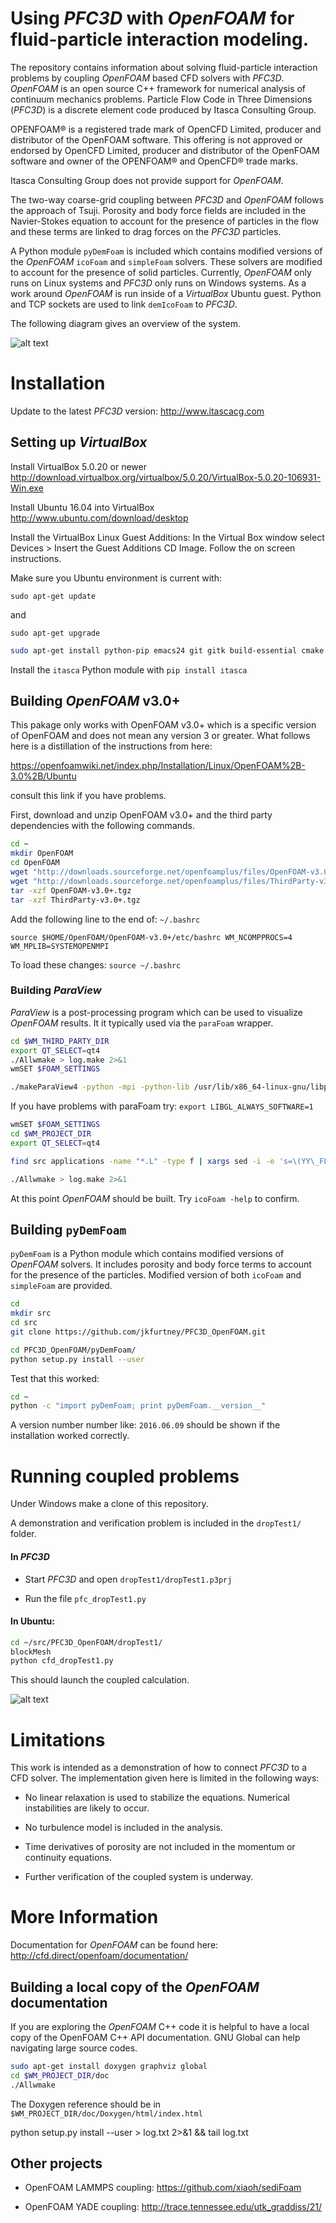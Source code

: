 # Using *PFC3D* with *OpenFOAM* for fluid-particle interaction modeling.

The repository contains information about solving fluid-particle
interaction problems by coupling *OpenFOAM* based CFD solvers with
*PFC3D*. *OpenFOAM* is an open source C++ framework for numerical analysis
of continuum mechanics problems. Particle Flow Code in Three
Dimensions (*PFC3D*) is a discrete element code produced by Itasca
Consulting Group.

OPENFOAM® is a registered trade mark of OpenCFD Limited, producer and
distributor of the OpenFOAM software. This offering is not approved or
endorsed by OpenCFD Limited, producer and distributor of the OpenFOAM
software and owner of the OPENFOAM® and OpenCFD® trade marks.

Itasca Consulting Group does not provide support for *OpenFOAM*.

The two-way coarse-grid coupling between *PFC3D* and *OpenFOAM* follows
the approach of Tsuji. Porosity and body force fields are included in
the Navier-Stokes equation to account for the presence of particles in
the flow and these terms are linked to drag forces on the *PFC3D* particles.

A Python module `pyDemFoam` is included which contains modified
versions of the *OpenFOAM* `icoFoam` and `simpleFoam` solvers. These
solvers are modified to account for the presence of solid particles.
Currently, *OpenFOAM* only runs on Linux systems and *PFC3D* only runs
on Windows systems. As a work around *OpenFOAM* is run inside of a
*VirtualBox* Ubuntu guest. Python and TCP sockets are used to link
`demIcoFoam` to *PFC3D*.

The following diagram gives an overview of the system.

![alt text](diagram.png "system schematic")


# Installation

Update to the latest *PFC3D* version: http://www.itascacg.com

## Setting up *VirtualBox*

Install VirtualBox 5.0.20 or newer http://download.virtualbox.org/virtualbox/5.0.20/VirtualBox-5.0.20-106931-Win.exe

Install Ubuntu 16.04 into VirtualBox http://www.ubuntu.com/download/desktop

Install the VirtualBox Linux Guest Additions: In the Virtual Box
window select Devices > Insert the Guest Additions CD Image. Follow
the on screen instructions.

Make sure you Ubuntu environment is current with:

`sudo apt-get update`

and

`sudo apt-get upgrade`


```bash
sudo apt-get install python-pip emacs24 git gitk build-essential cmake flex bison zlib1g-dev qt4-dev-tools libqt4-dev libqtwebkit-dev gnuplot libreadline-dev libncurses5-dev libxt-dev libopenmpi-dev openmpi-bin libboost-system-dev libboost-thread-dev libgmp-dev libmpfr-dev python python-dev libcgal-dev python-numpy ipython python-scipy cython
```

Install the `itasca` Python module with `pip install itasca`


## Building *OpenFOAM* v3.0+

This pakage only works with OpenFOAM v3.0+ which is a specific version of OpenFOAM and does not mean any version 3 or greater. 
What follows here is a distillation of the instructions from here:

https://openfoamwiki.net/index.php/Installation/Linux/OpenFOAM%2B-3.0%2B/Ubuntu

consult this link if you have problems.

First, download and unzip OpenFOAM v3.0+ and the third party
dependencies with the following commands.

```bash
cd ~
mkdir OpenFOAM
cd OpenFOAM
wget "http://downloads.sourceforge.net/openfoamplus/files/OpenFOAM-v3.0%2B.tgz?use_mirror=mesh" -O OpenFOAM-v3.0+.tgz
wget "http://downloads.sourceforge.net/openfoamplus/files/ThirdParty-v3.0%2B.tgz?use_mirror=mesh" -O ThirdParty-v3.0+.tgz
tar -xzf OpenFOAM-v3.0+.tgz
tar -xzf ThirdParty-v3.0+.tgz
```

Add the following line to the end of: `~/.bashrc`

`source $HOME/OpenFOAM/OpenFOAM-v3.0+/etc/bashrc WM_NCOMPPROCS=4 WM_MPLIB=SYSTEMOPENMPI`

To load these changes:
`source ~/.bashrc`


### Building *ParaView*

*ParaView* is a post-processing program which can be used to visualize
*OpenFOAM* results. It it typically used via the `paraFoam` wrapper.

```bash
cd $WM_THIRD_PARTY_DIR
export QT_SELECT=qt4
./Allwmake > log.make 2>&1
wmSET $FOAM_SETTINGS

./makeParaView4 -python -mpi -python-lib /usr/lib/x86_64-linux-gnu/libpython2.7.so.1.0 > log.makepv4_2

```

If you have problems with paraFoam try: `export LIBGL_ALWAYS_SOFTWARE=1`

```bash
wmSET $FOAM_SETTINGS
cd $WM_PROJECT_DIR
export QT_SELECT=qt4

find src applications -name "*.L" -type f | xargs sed -i -e 's=\(YY\_FLEX\_SUBMINOR\_VERSION\)=YY_FLEX_MINOR_VERSION < 6 \&\& \1='

./Allwmake > log.make 2>&1
```

At this point *OpenFOAM* should be built. Try `icoFoam -help` to
confirm.

## Building `pyDemFoam`

`pyDemFoam` is a Python module which contains modified versions of
*OpenFOAM* solvers. It includes porosity and body force terms to
account for the presence of the particles. Modified version of both
`icoFoam` and `simpleFoam` are provided.

```bash
cd
mkdir src
cd src
git clone https://github.com/jkfurtney/PFC3D_OpenFOAM.git

cd PFC3D_OpenFOAM/pyDemFoam/
python setup.py install --user
```

Test that this worked:

```bash
cd ~
python -c "import pyDemFoam; print pyDemFoam.__version__"
```

A version number number like: `2016.06.09` should be shown if the
installation worked correctly.

# Running coupled problems

Under Windows make a clone of this repository.

A demonstration and verification problem is included in the
`dropTest1/` folder.

#### In *PFC3D*

- Start *PFC3D* and open `dropTest1/dropTest1.p3prj`

- Run the file `pfc_dropTest1.py`

#### In Ubuntu:

```bash
cd ~/src/PFC3D_OpenFOAM/dropTest1/
blockMesh
python cfd_dropTest1.py
```

This should launch the coupled calculation.

![alt text](dropTest1/dropTest1.png "Model Results")

# Limitations

This work is intended as a demonstration of how to connect *PFC3D* to
a CFD solver. The implementation given here is limited in the
following ways:

- No linear relaxation is used to stabilize the equations. Numerical
  instabilities are likely to occur.

- No turbulence model is included in the analysis.

- Time derivatives of porosity are not included in the momentum or continuity equations.

- Further verification of the coupled system is underway.

# More Information

Documentation for *OpenFOAM* can be found here:
http://cfd.direct/openfoam/documentation/

## Building a local copy of the *OpenFOAM* documentation

If you are exploring the *OpenFOAM* C++ code it is helpful to have a
local copy of the OpenFOAM C++ API documentation. GNU Global can help
navigating large source codes.

```bash
sudo apt-get install doxygen graphviz global
cd $WM_PROJECT_DIR/doc
./Allwmake
```

The Doxygen reference should be in `$WM_PROJECT_DIR/doc/Doxygen/html/index.html`

python setup.py install --user > log.txt 2>&1 && tail log.txt

## Other projects

* OpenFOAM LAMMPS coupling: https://github.com/xiaoh/sediFoam

* OpenFOAM YADE coupling: http://trace.tennessee.edu/utk_graddiss/21/
